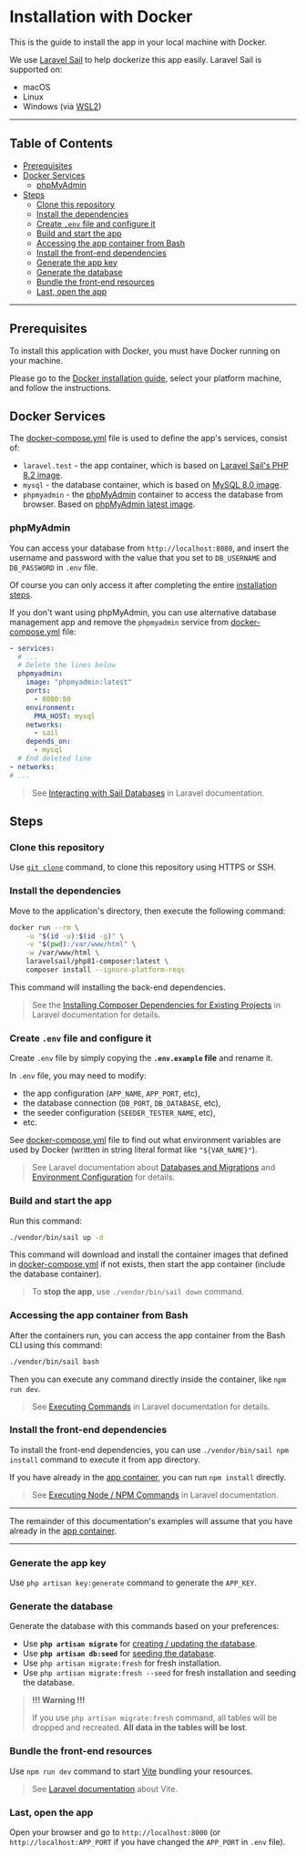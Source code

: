 <h1>Installation with Docker</h1>

This is the guide to install the app in your local machine with Docker.

We use [Laravel Sail](https://laravel.com/docs/9.x/sail) to help dockerize this app easily. Laravel Sail is supported on:
- macOS
- Linux
- Windows (via [WSL2](https://learn.microsoft.com/en-us/windows/wsl))

---

<h2>Table of Contents</h2>

- [Prerequisites](#prerequisites)
- [Docker Services](#docker-services)
  - [phpMyAdmin](#phpmyadmin)
- [Steps](#steps)
  - [Clone this repository](#clone-this-repository)
  - [Install the dependencies](#install-the-dependencies)
  - [Create `.env` file and configure it](#create-env-file-and-configure-it)
  - [Build and start the app](#build-and-start-the-app)
  - [Accessing the app container from Bash](#accessing-the-app-container-from-bash)
  - [Install the front-end dependencies](#install-the-front-end-dependencies)
  - [Generate the app key](#generate-the-app-key)
  - [Generate the database](#generate-the-database)
  - [Bundle the front-end resources](#bundle-the-front-end-resources)
  - [Last, open the app](#last-open-the-app)

---

## Prerequisites

To install this application with Docker, you must have Docker running on your machine.

Please go to the [Docker installation guide](https://docs.docker.com/engine/install), select your platform machine, and follow the instructions.

## Docker Services

The [docker-compose.yml](../docker-compose.yml) file is used to define the app's services, consist of:

- `laravel.test` - the app container, which is based on [Laravel Sail's PHP 8.2 image](https://hub.docker.com/r/laravelsail/php82-composer).
- `mysql` - the database container,  which is based on [MySQL 8.0 image](https://hub.docker.com/_/mysql/tags?name=8).
- `phpmyadmin` - the [phpMyAdmin](https://www.phpmyadmin.net) container to access the database from browser. Based on [phpMyAdmin latest image](https://hub.docker.com/_/phpmyadmin).

### phpMyAdmin

You can access your database from `http://localhost:8080`, and insert the username and password with the value that you set to `DB_USERNAME` and `DB_PASSWORD` in `.env` file.

Of course you can only access it after completing the entire [installation steps](#steps).

If you don't want using phpMyAdmin, you can use alternative database management app and remove the `phpmyadmin` service from [docker-compose.yml](../docker-compose.yml) file:

```yml
- services:
  # ...
  # Delete the lines below
  phpmyadmin:
    image: "phpmyadmin:latest"
    ports:
      - 8080:80
    environment:
      PMA_HOST: mysql
    networks:
      - sail
    depends_on:
      - mysql
  # End deleted line
- networks:
# ...
```

> See [Interacting with Sail Databases](https://laravel.com/docs/9.x/sail#interacting-with-sail-databases) in Laravel documentation.

## Steps

### Clone this repository

Use [`git clone`](https://www.git-scm.com/docs/git-clone) command, to clone this repository using HTTPS or SSH.

### Install the dependencies

Move to the application's directory, then execute the following command:

```bash
docker run --rm \
    -u "$(id -u):$(id -g)" \
    -v "$(pwd):/var/www/html" \
    -w /var/www/html \
    laravelsail/php81-composer:latest \
    composer install --ignore-platform-reqs
```

This command will installing the back-end dependencies.

> See the [Installing Composer Dependencies for Existing Projects](https://laravel.com/docs/9.x/sail#installing-composer-dependencies-for-existing-projects) in Laravel documentation for details.

### Create `.env` file and configure it

Create `.env` file by simply copying the **`.env.example` file** and rename it.

In `.env` file, you may need to modify:

- the app configuration (`APP_NAME`, `APP_PORT`, etc),
- the database connection (`DB_PORT`, `DB_DATABASE`, etc),
- the seeder configuration (`SEEDER_TESTER_NAME`, etc),
- etc.

See [docker-compose.yml](../docker-compose.yml) file to find out what environment variables are used by Docker (written in string literal format like `"${VAR_NAME}"`).

> See Laravel documentation about [Databases and Migrations](https://laravel.com/docs/9.x/#databases-and-migrations) and [Environment Configuration](https://laravel.com/docs/9.x/configuration#environment-configuration) for details.

### Build and start the app

Run this command:

```bash
./vendor/bin/sail up -d
```

This command will download and install the container images that defined in [docker-compose.yml](../docker-compose.yml) if not exists, then start the app container (include the database container).

> To **stop the app**, use `./vendor/bin/sail down` command.

### Accessing the app container from Bash

After the containers run, you can access the app container from the Bash CLI using this command:

```bash
./vendor/bin/sail bash
```

Then you can execute any command directly inside the container, like `npm run dev`.

> See [Executing Commands](https://laravel.com/docs/9.x/sail#executing-sail-commands) in Laravel documentation for details.

### Install the front-end dependencies

To install the front-end dependencies, you can use `./vendor/bin/sail npm install` command to execute it from app directory.

If you have already in the [app container](#accessing-the-app-container-from-bash), you can run `npm install` directly.

> See [Executing Node / NPM Commands](https://laravel.com/docs/9.x/sail#executing-node-npm-commands) in Laravel documentation.

---

The remainder of this documentation's examples will assume that you have already in the [app container](#accessing-the-app-container-from-bash).

---

### Generate the app key

Use `php artisan key:generate` command to generate the `APP_KEY`.

### Generate the database

Generate the database with this commands based on your preferences:

- Use **`php artisan migrate`** for [creating / updating the database](https://laravel.com/docs/9.x/migrations).
- Use **`php artisan db:seed`** for [seeding the database](https://laravel.com/docs/9.x/seeding#running-seeders).
- Use `php artisan migrate:fresh` for fresh installation.
- Use `php artisan migrate:fresh --seed` for fresh installation and seeding the database.

> **!!! Warning !!!**
>
> If you use `php artisan migrate:fresh` command, all tables will be dropped and recreated. **All data in the tables will be lost**.

### Bundle the front-end resources

Use `npm run dev` command to start [Vite](https://vitejs.dev) bundling your resources.

> See [Laravel documentation](https://laravel.com/docs/9.x/vite) about Vite.

### Last, open the app

Open your browser and go to `http://localhost:8000` (or `http://localhost:APP_PORT` if you have changed the `APP_PORT` in `.env` file).
